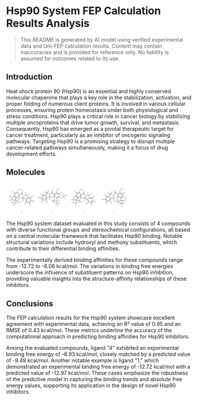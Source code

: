 # Hsp90 System FEP Calculation Results Analysis  

> This README is generated by AI model using verified experimental data and Uni-FEP calculation results. Content may contain inaccuracies and is provided for reference only. No liability is assumed for outcomes related to its use.  

## Introduction  

Heat shock protein 90 (Hsp90) is an essential and highly conserved molecular chaperone that plays a key role in the stabilization, activation, and proper folding of numerous client proteins. It is involved in various cellular processes, ensuring protein homeostasis under both physiological and stress conditions. Hsp90 plays a critical role in cancer biology by stabilizing multiple oncoproteins that drive tumor growth, survival, and metastasis. Consequently, Hsp90 has emerged as a pivotal therapeutic target for cancer treatment, particularly as an inhibitor of oncogenic signaling pathways. Targeting Hsp90 is a promising strategy to disrupt multiple cancer-related pathways simultaneously, making it a focus of drug development efforts.  

## Molecules  

![Molecular structures of representative compounds](mol_grid.png)  

The Hsp90 system dataset evaluated in this study consists of 4 compounds with diverse functional groups and stereochemical configurations, all based on a central molecular framework that facilitates Hsp90 binding. Notable structural variations include hydroxyl and methoxy substituents, which contribute to their differential binding affinities.  

The experimentally derived binding affinities for these compounds range from -12.72 to -8.08 kcal/mol. The variations in binding free energies underscore the influence of substituent patterns on Hsp90 inhibition, providing valuable insights into the structure-affinity relationships of these inhibitors.  

## Conclusions  

The FEP calculation results for the Hsp90 system showcase excellent agreement with experimental data, achieving an R² value of 0.95 and an RMSE of 0.43 kcal/mol. These metrics underline the accuracy of the computational approach in predicting binding affinities for Hsp90 inhibitors.  

Among the evaluated compounds, ligand "4" exhibited an experimental binding free energy of -8.93 kcal/mol, closely matched by a predicted value of -9.49 kcal/mol. Another notable example is ligand "1," which demonstrated an experimental binding free energy of -12.72 kcal/mol with a predicted value of -12.97 kcal/mol. These cases emphasize the robustness of the predictive model in capturing the binding trends and absolute free energy values, supporting its application in the design of novel Hsp90 inhibitors.  